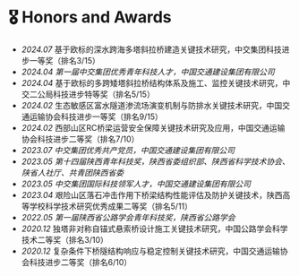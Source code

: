 # 🎖 Honors and Awards
- *2024.07* 基于欧标的深水跨海多塔斜拉桥建造关键技术研究，中交集团科技进步一等奖（排名3/15）
- *2024.04  第一届中交集团优秀青年科技人才，中国交通建设集团有限公司*
- *2024.04* 基于欧标的多跨矮塔斜拉桥结构体系及施工、监控关键技术研究，中交二公局科技进步特等奖（排名5/15）
- *2024.02* 生态敏感区富水隧道渗流场演变机制与防排水关键技术研究，中国交通运输协会科技进步一等奖（排名9/15）
- *2024.02* 西部山区RC桥梁运营安全保障关键技术研究及应用，中国交通运输协会科技进步二等奖（排名7/10）
- *2023.07 中交集团优秀共产党员，中国交通建设集团有限公司*
- *2023.05 第十四届陕西青年科技奖，陕西省委组织部、陕西省科学技术协会、陕省人社厅、共青团陕西省委*
- *2023.05 中交集团国际科技领军人才，中国交通建设集团有限公司*
- *2023.04* 艰险山区落石冲击作用下桥梁结构性能评估及防护关键技术，陕西高等学校科学技术研究优秀成果二等奖（排名5/11）
- *2022.05 第一届陕西省公路学会青年科技奖，陕西省公路学会*
- *2020.12* 独塔非对称自锚式悬索桥设计施工关键技术研究，中国公路学会科学技术二等奖（排名3/10）
- *2020.12* 复杂条件下桥隧结构响应与稳定控制关键技术研究，中国交通运输协会科技进步二等奖（排名6/10）
